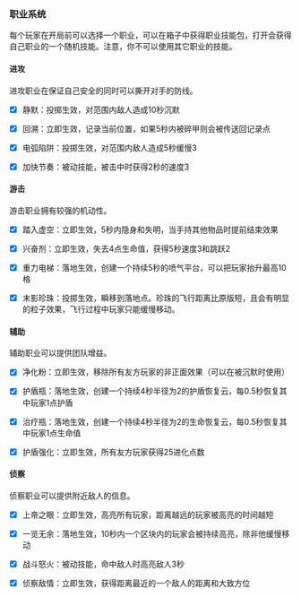 ### 职业系统

每个玩家在开局前可以选择一个职业，可以在箱子中获得职业技能包，打开会获得自己职业的一个随机技能。注意，你不可以使用其它职业的技能。

#### 进攻

进攻职业在保证自己安全的同时可以撕开对手的防线。

- [x] 静默：投掷生效，对范围内敌人造成10秒沉默

- [x] 回溯：立即生效，记录当前位置，如果5秒内被碎甲则会被传送回记录点

- [x] 电弧陷阱：投掷生效，对范围内敌人造成5秒缓慢3

- [x] 加快节奏：被动技能，被击中时获得2秒的速度3

#### 游击

游击职业拥有较强的机动性。

- [x] 踏入虚空：立即生效，5秒内隐身和失明，当手持其他物品时提前结束效果

- [x] 兴奋剂：立即生效，失去4点生命值，获得5秒速度3和跳跃2

- [x] 重力电梯：落地生效，创建一个持续5秒的喷气平台，可以把玩家抬升最高10格

- [x] 末影珍珠：投掷生效，瞬移到落地点。珍珠的飞行距离比原版短，且会有明显的粒子效果，飞行过程中玩家只能缓慢移动。

#### 辅助

辅助职业可以提供团队增益。

- [x] 净化粉：立即生效，移除所有友方玩家的非正面效果（可以在被沉默时使用）

- [x] 护盾瓶：落地生效，创建一个持续4秒半径为2的护盾恢复云，每0.5秒恢复其中玩家1点护盾

- [x] 治疗瓶：落地生效，创建一个持续4秒半径为2的生命恢复云，每0.5秒恢复其中玩家1点生命值

- [x] 护盾强化：立即生效，所有友方玩家获得25进化点数

#### 侦察

侦察职业可以提供附近敌人的信息。

- [x] 上帝之眼：立即生效，高亮所有玩家，距离越远的玩家被高亮的时间越短

- [x] 一览无余：落地生效，10秒内一个区块内的玩家会被持续高亮，除非他缓慢移动

- [x] 战斗怒火：被动技能，命中敌人时高亮敌人3秒

- [x] 侦察敌情：立即生效，获得距离最近的一个敌人的距离和大致方位
